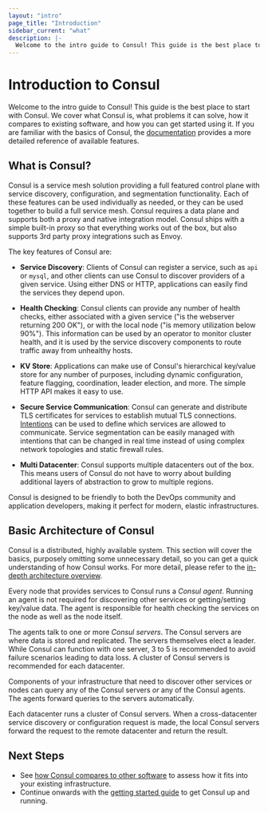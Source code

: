 ```yaml
---
layout: "intro"
page_title: "Introduction"
sidebar_current: "what"
description: |-
  Welcome to the intro guide to Consul! This guide is the best place to start with Consul. We cover what Consul is, what problems it can solve, how it compares to existing software, and how you can get started using it. If you are familiar with the basics of Consul, the documentation provides a more detailed reference of available features.
---
```


# Introduction to Consul

Welcome to the intro guide to Consul! This guide is the best place to start
with Consul. We cover what Consul is, what problems it can solve, how it compares
to existing software, and how you can get started using it. If you are familiar
with the basics of Consul, the [documentation](/docs/index.html) provides a more
detailed reference of available features.

## What is Consul?

Consul is a service mesh solution providing a full featured control plane
with service discovery, configuration, and segmentation functionality. Each
of these features can be used individually as needed, or they can be used
together to build a full service mesh. Consul requires a data plane and
supports both a proxy and native integration model. Consul ships with a
simple built-in proxy so that everything works out of the box, but also
supports 3rd party proxy integrations such as Envoy.

The key features of Consul are:

* **Service Discovery**: Clients of Consul can register a service, such as
  `api` or `mysql`, and other clients can use Consul to discover providers
  of a given service. Using either DNS or HTTP, applications can easily find
  the services they depend upon.

* **Health Checking**: Consul clients can provide any number of health checks,
  either associated with a given service ("is the webserver returning 200 OK"), or
  with the local node ("is memory utilization below 90%"). This information can be
  used by an operator to monitor cluster health, and it is used by the service
  discovery components to route traffic away from unhealthy hosts.

* **KV Store**: Applications can make use of Consul's hierarchical key/value
  store for any number of purposes, including dynamic configuration, feature flagging,
  coordination, leader election, and more. The simple HTTP API makes it easy to use.

* **Secure Service Communication**: Consul can generate and distribute TLS
  certificates for services to establish mutual TLS connections.
  [Intentions](/docs/connect/intentions.html)
  can be used to define which services are allowed to communicate.
  Service segmentation can be easily managed with intentions that can
  be changed in real time instead of using complex network topologies
  and static firewall rules.

* **Multi Datacenter**: Consul supports multiple datacenters out of the box. This
  means users of Consul do not have to worry about building additional layers of
  abstraction to grow to multiple regions.

Consul is designed to be friendly to both the DevOps community and
application developers, making it perfect for modern, elastic infrastructures.

## Basic Architecture of Consul

Consul is a distributed, highly available system. This section will cover the
basics, purposely omitting some unnecessary detail, so you can get a quick
understanding of how Consul works. For more detail, please refer to the
[in-depth architecture overview](/docs/internals/architecture.html).

Every node that provides services to Consul runs a _Consul agent_. Running
an agent is not required for discovering other services or getting/setting
key/value data. The agent is responsible for health checking the services
on the node as well as the node itself.

The agents talk to one or more _Consul servers_. The Consul servers are
where data is stored and replicated. The servers themselves elect a leader.
While Consul can function with one server, 3 to 5 is recommended to avoid
failure scenarios leading to data loss. A cluster of Consul servers is recommended
for each datacenter.

Components of your infrastructure that need to discover other services
or nodes can query any of the Consul servers _or_ any of the Consul agents.
The agents forward queries to the servers automatically.

Each datacenter runs a cluster of Consul servers. When a cross-datacenter
service discovery or configuration request is made, the local Consul servers
forward the request to the remote datacenter and return the result.

## Next Steps

* See [how Consul compares to other software](/intro/vs/index.html) to assess how it fits into your
existing infrastructure.
* Continue onwards with the [getting started guide](https://learn.hashicorp.com/consul/getting-started/install)
to get Consul up and running.
